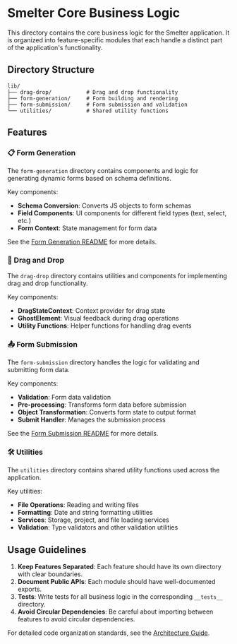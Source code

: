 # Smelter Core Business Logic

This directory contains the core business logic for the Smelter application. It is organized into feature-specific modules that each handle a distinct part of the application's functionality.

## Directory Structure

```
lib/
├── drag-drop/           # Drag and drop functionality
├── form-generation/     # Form building and rendering
├── form-submission/     # Form submission and validation
└── utilities/           # Shared utility functions
```

## Features

### 📋 Form Generation

The `form-generation` directory contains components and logic for generating dynamic forms based on schema definitions.

Key components:
- **Schema Conversion**: Converts JS objects to form schemas
- **Field Components**: UI components for different field types (text, select, etc.)
- **Form Context**: State management for form data

See the [Form Generation README](./form-generation/README.md) for more details.

### 🔄 Drag and Drop

The `drag-drop` directory contains utilities and components for implementing drag and drop functionality.

Key components:
- **DragStateContext**: Context provider for drag state
- **GhostElement**: Visual feedback during drag operations
- **Utility Functions**: Helper functions for handling drag events

### 📤 Form Submission

The `form-submission` directory handles the logic for validating and submitting form data.

Key components:
- **Validation**: Form data validation
- **Pre-processing**: Transforms form data before submission
- **Object Transformation**: Converts form state to output format
- **Submit Handler**: Manages the submission process

See the [Form Submission README](./form-submission/README.md) for more details.

### 🛠️ Utilities

The `utilities` directory contains shared utility functions used across the application.

Key utilities:
- **File Operations**: Reading and writing files
- **Formatting**: Date and string formatting utilities
- **Services**: Storage, project, and file loading services
- **Validation**: Type validators and other validation utilities

## Usage Guidelines

1. **Keep Features Separated**: Each feature should have its own directory with clear boundaries.
2. **Document Public APIs**: Each module should have well-documented exports.
3. **Tests**: Write tests for all business logic in the corresponding `__tests__` directory.
4. **Avoid Circular Dependencies**: Be careful about importing between features to avoid circular dependencies.

For detailed code organization standards, see the [Architecture Guide](/../dev-notes/core/architecture.md).